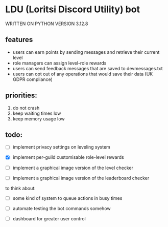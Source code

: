 # LDU (Loritsi Discord Utility) bot
WRITTEN ON PYTHON VERSION 3.12.8

## features

- users can earn points by sending messages and retrieve their current level
- role managers can assign level-role rewards
- users can send feedback messages that are saved to devmessages.txt
- users can opt out of any operations that would save their data (UK GDPR compliance)

## priorities:

1. do not crash
2. keep waiting times low 
3. keep memory usage low

## todo:

- [ ] implement privacy settings on leveling system
- [x] implement per-guild customisable role-level rewards
- [ ] implement a graphical image version of the level checker
- [ ] implement a graphical image version of the leaderboard checker


to think about:

- [ ] some kind of system to queue actions in busy times
- [ ] automate testing the bot commands somehow
- [ ] dashboard for greater user control

